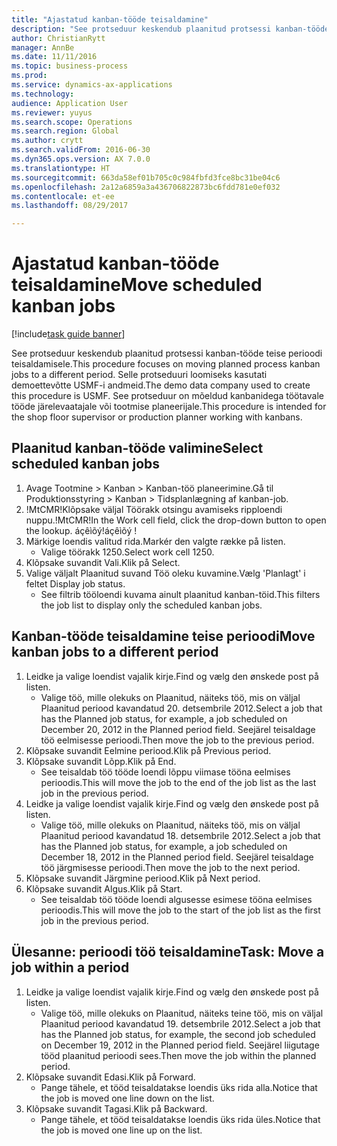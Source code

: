 ```yaml
--- 
title: "Ajastatud kanban-tööde teisaldamine"
description: "See protseduur keskendub plaanitud protsessi kanban-tööde teise perioodi teisaldamisele."
author: ChristianRytt
manager: AnnBe
ms.date: 11/11/2016
ms.topic: business-process
ms.prod: 
ms.service: dynamics-ax-applications
ms.technology: 
audience: Application User
ms.reviewer: yuyus
ms.search.scope: Operations
ms.search.region: Global
ms.author: crytt
ms.search.validFrom: 2016-06-30
ms.dyn365.ops.version: AX 7.0.0
ms.translationtype: HT
ms.sourcegitcommit: 663da58ef01b705c0c984fbfd3fce8bc31be04c6
ms.openlocfilehash: 2a12a6859a3a436706822873bc6fdd781e0ef032
ms.contentlocale: et-ee
ms.lasthandoff: 08/29/2017

---
```

# <a name="move-scheduled-kanban-jobs"></a><span data-ttu-id="26ad2-103">Ajastatud kanban-tööde teisaldamine</span><span class="sxs-lookup"><span data-stu-id="26ad2-103">Move scheduled kanban jobs</span></span>

[!include[task guide banner](../../includes/task-guide-banner.md)]

<span data-ttu-id="26ad2-104">See protseduur keskendub plaanitud protsessi kanban-tööde teise perioodi teisaldamisele.</span><span class="sxs-lookup"><span data-stu-id="26ad2-104">This procedure focuses on moving planned process kanban jobs to a different period.</span></span> <span data-ttu-id="26ad2-105">Selle protseduuri loomiseks kasutati demoettevõtte USMF-i andmeid.</span><span class="sxs-lookup"><span data-stu-id="26ad2-105">The demo data company used to create this procedure is USMF.</span></span> <span data-ttu-id="26ad2-106">See protseduur on mõeldud kanbanidega töötavale tööde järelevaatajale või tootmise planeerijale.</span><span class="sxs-lookup"><span data-stu-id="26ad2-106">This procedure is intended for the shop floor supervisor or production planner working with kanbans.</span></span>


## <a name="select-scheduled-kanban-jobs"></a><span data-ttu-id="26ad2-107">Plaanitud kanban-tööde valimine</span><span class="sxs-lookup"><span data-stu-id="26ad2-107">Select scheduled kanban jobs</span></span>
1. <span data-ttu-id="26ad2-108">Avage Tootmine > Kanban > Kanban-töö planeerimine.</span><span class="sxs-lookup"><span data-stu-id="26ad2-108">Gå til Produktionsstyring > Kanban > Tidsplanlægning af kanban-job.</span></span>
2. <span data-ttu-id="26ad2-109">!MtCMR!Klõpsake väljal Töörakk otsingu avamiseks ripploendi nuppu.</span><span class="sxs-lookup"><span data-stu-id="26ad2-109">!MtCMR!In the Work cell field, click the drop-down button to open the lookup.</span></span> <span data-ttu-id="26ad2-110">áçêìõý!</span><span class="sxs-lookup"><span data-stu-id="26ad2-110">áçêìõý !</span></span>
3. <span data-ttu-id="26ad2-111">Märkige loendis valitud rida.</span><span class="sxs-lookup"><span data-stu-id="26ad2-111">Markér den valgte række på listen.</span></span>
    * <span data-ttu-id="26ad2-112">Valige töörakk 1250.</span><span class="sxs-lookup"><span data-stu-id="26ad2-112">Select work cell 1250.</span></span>  
4. <span data-ttu-id="26ad2-113">Klõpsake suvandit Vali.</span><span class="sxs-lookup"><span data-stu-id="26ad2-113">Klik på Select.</span></span>
5. <span data-ttu-id="26ad2-114">Valige väljalt Plaanitud suvand Töö oleku kuvamine.</span><span class="sxs-lookup"><span data-stu-id="26ad2-114">Vælg 'Planlagt' i feltet Display job status.</span></span>
    * <span data-ttu-id="26ad2-115">See filtrib tööloendi kuvama ainult plaanitud kanban-töid.</span><span class="sxs-lookup"><span data-stu-id="26ad2-115">This filters the job list to display only the scheduled kanban jobs.</span></span>  

## <a name="move-kanban-jobs-to-a-different-period"></a><span data-ttu-id="26ad2-116">Kanban-tööde teisaldamine teise perioodi</span><span class="sxs-lookup"><span data-stu-id="26ad2-116">Move kanban jobs to a different period</span></span>
1. <span data-ttu-id="26ad2-117">Leidke ja valige loendist vajalik kirje.</span><span class="sxs-lookup"><span data-stu-id="26ad2-117">Find og vælg den ønskede post på listen.</span></span>
    * <span data-ttu-id="26ad2-118">Valige töö, mille olekuks on Plaanitud, näiteks töö, mis on väljal Plaanitud periood kavandatud 20. detsembrile 2012.</span><span class="sxs-lookup"><span data-stu-id="26ad2-118">Select a job that has the Planned job status, for example, a job scheduled on December 20, 2012  in the Planned period field.</span></span> <span data-ttu-id="26ad2-119">Seejärel teisaldage töö eelmisesse perioodi.</span><span class="sxs-lookup"><span data-stu-id="26ad2-119">Then move the job to the previous period.</span></span>  
2. <span data-ttu-id="26ad2-120">Klõpsake suvandit Eelmine periood.</span><span class="sxs-lookup"><span data-stu-id="26ad2-120">Klik på Previous period.</span></span>
3. <span data-ttu-id="26ad2-121">Klõpsake suvandit Lõpp.</span><span class="sxs-lookup"><span data-stu-id="26ad2-121">Klik på End.</span></span>
    * <span data-ttu-id="26ad2-122">See teisaldab töö tööde loendi lõppu viimase tööna eelmises perioodis.</span><span class="sxs-lookup"><span data-stu-id="26ad2-122">This will move the job to the end of the job list as the last job in the previous period.</span></span>  
4. <span data-ttu-id="26ad2-123">Leidke ja valige loendist vajalik kirje.</span><span class="sxs-lookup"><span data-stu-id="26ad2-123">Find og vælg den ønskede post på listen.</span></span>
    * <span data-ttu-id="26ad2-124">Valige töö, mille olekuks on Plaanitud, näiteks töö, mis on väljal Plaanitud periood kavandatud 18. detsembrile 2012.</span><span class="sxs-lookup"><span data-stu-id="26ad2-124">Select a job that has the Planned job status, for example, a job scheduled on December 18, 2012 in the Planned period field.</span></span> <span data-ttu-id="26ad2-125">Seejärel teisaldage töö järgmisesse perioodi.</span><span class="sxs-lookup"><span data-stu-id="26ad2-125">Then move the job to the next period.</span></span>  
5. <span data-ttu-id="26ad2-126">Klõpsake suvandit Järgmine periood.</span><span class="sxs-lookup"><span data-stu-id="26ad2-126">Klik på Next period.</span></span>
6. <span data-ttu-id="26ad2-127">Klõpsake suvandit Algus.</span><span class="sxs-lookup"><span data-stu-id="26ad2-127">Klik på Start.</span></span>
    * <span data-ttu-id="26ad2-128">See teisaldab töö tööde loendi algusesse esimese tööna eelmises perioodis.</span><span class="sxs-lookup"><span data-stu-id="26ad2-128">This will move the job to the start of the job list as the first job in the previous period.</span></span>  

## <a name="task-move-a-job-within-a-period"></a><span data-ttu-id="26ad2-129">Ülesanne: perioodi töö teisaldamine</span><span class="sxs-lookup"><span data-stu-id="26ad2-129">Task: Move a job within a period</span></span>
1. <span data-ttu-id="26ad2-130">Leidke ja valige loendist vajalik kirje.</span><span class="sxs-lookup"><span data-stu-id="26ad2-130">Find og vælg den ønskede post på listen.</span></span>
    * <span data-ttu-id="26ad2-131">Valige töö, mille olekuks on Plaanitud, näiteks teine töö, mis on väljal Plaanitud periood kavandatud 19. detsembrile 2012.</span><span class="sxs-lookup"><span data-stu-id="26ad2-131">Select a job that has the Planned job status, for example, the second job scheduled on December 19, 2012 in the Planned period field.</span></span> <span data-ttu-id="26ad2-132">Seejärel liigutage tööd plaanitud perioodi sees.</span><span class="sxs-lookup"><span data-stu-id="26ad2-132">Then move the job within the planned period.</span></span>  
2. <span data-ttu-id="26ad2-133">Klõpsake suvandit Edasi.</span><span class="sxs-lookup"><span data-stu-id="26ad2-133">Klik på Forward.</span></span>
    * <span data-ttu-id="26ad2-134">Pange tähele, et tööd teisaldatakse loendis üks rida alla.</span><span class="sxs-lookup"><span data-stu-id="26ad2-134">Notice that the job is moved one line down on the list.</span></span>  
3. <span data-ttu-id="26ad2-135">Klõpsake suvandit Tagasi.</span><span class="sxs-lookup"><span data-stu-id="26ad2-135">Klik på Backward.</span></span>
    * <span data-ttu-id="26ad2-136">Pange tähele, et tööd teisaldatakse loendis üks rida üles.</span><span class="sxs-lookup"><span data-stu-id="26ad2-136">Notice that the job is moved one line up on the list.</span></span>  


